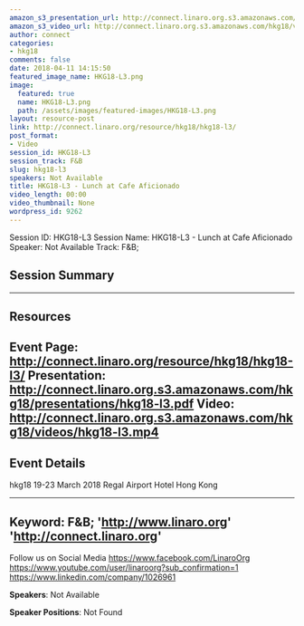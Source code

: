 ```yaml
---
amazon_s3_presentation_url: http://connect.linaro.org.s3.amazonaws.com/hkg18/presentations/hkg18-l3.pdf
amazon_s3_video_url: http://connect.linaro.org.s3.amazonaws.com/hkg18/videos/hkg18-l3.mp4
author: connect
categories:
- hkg18
comments: false
date: 2018-04-11 14:15:50
featured_image_name: HKG18-L3.png
image:
  featured: true
  name: HKG18-L3.png
  path: /assets/images/featured-images/HKG18-L3.png
layout: resource-post
link: http://connect.linaro.org/resource/hkg18/hkg18-l3/
post_format:
- Video
session_id: HKG18-L3
session_track: F&B
slug: hkg18-l3
speakers: Not Available
title: HKG18-L3 - Lunch at Cafe Aficionado
video_length: 00:00
video_thumbnail: None
wordpress_id: 9262
---
```


Session ID: HKG18-L3
Session Name: HKG18-L3 - Lunch at Cafe Aficionado
Speaker: Not Available
Track: F&B;


## Session Summary

---------------------------------------------------
## Resources
Event Page: http://connect.linaro.org/resource/hkg18/hkg18-l3/
Presentation: http://connect.linaro.org.s3.amazonaws.com/hkg18/presentations/hkg18-l3.pdf
Video: http://connect.linaro.org.s3.amazonaws.com/hkg18/videos/hkg18-l3.mp4
 ---------------------------------------------------
## Event Details
hkg18
19-23 March 2018 
Regal Airport Hotel Hong Kong

---------------------------------------------------
Keyword: F&B;
'http://www.linaro.org'
'http://connect.linaro.org'
---------------------------------------------------
Follow us on Social Media
https://www.facebook.com/LinaroOrg
https://www.youtube.com/user/linaroorg?sub_confirmation=1
https://www.linkedin.com/company/1026961

**Speakers**: Not Available

**Speaker Positions**: Not Found